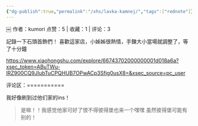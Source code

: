 ```yaml
---
{"dg-publish":true,"permalink":"/xhs/lavka-kamnej/","tags":["rednote"]}
---
```


￼
作者：kumori
点赞：5   |   收藏：1   |   评论：3

記錄一下石頭首飾們！
喜歡這家店，小姊姊很熱情，手鍊大小當場就調整了，等了十分鐘

https://www.xiaohongshu.com/explore/66743702000000001d018a6a?xsec_token=ABuTWu-lRZ900CQ9JIubTuCPQHUB7OPwACp3Sfjg0usX8=&xsec_source=pc_user

评论区：===========

我好像刷到过他们家的ins！

> 是嘛！！我感觉他家可好了恨不得彼得堡也来一个嘿嘿 虽然彼得堡可能有别的！